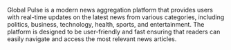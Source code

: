 Global Pulse is a modern news aggregation platform that provides users with real-time updates on the latest news from various categories, including politics, business, technology, health, sports, and entertainment. The platform is designed to be user-friendly and fast ensuring that readers can easily navigate and access the most relevant news articles.
